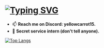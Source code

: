 # [![Typing SVG](https://readme-typing-svg.herokuapp.com?font=Cascadia+code&duration=1700&pause=1000&color=F7F7F7&width=435&lines=Hello+There!;welcome+to+my+profile!;before+you+leave...;take+this+%F0%9F%8D%AB)](https://git.io/typing-svg)

- 📫 **Reach me on Discord: yellowcarrot15.**
- 🔎 **Secret service intern (don't tell anyone).**

[![Top Langs](https://github-readme-stats.vercel.app/api/top-langs/?username=GatoPardo15&theme=transparent)](https://github.com/anuraghazra/github-readme-stats)
